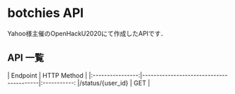 # botchies API
Yahoo様主催のOpenHackU2020にて作成したAPIです．

## API 一覧
|                 Endpoint                | HTTP Method |
|:----------------:|-----------------------------------------|:-----------:
|/status/{user_id}                              | GET         |